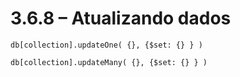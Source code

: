 # 3.6.8 – Atualizando dados

```
db[collection].updateOne( {}, {$set: {} } )
```

```
db[collection].updateMany( {}, {$set: {} } )
```